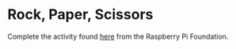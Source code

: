 # Rock, Paper, Scissors

Complete the activity found [here](https://projects.raspberrypi.org/en/projects/rock-paper-scissors) from the Raspberry Pi Foundation.
